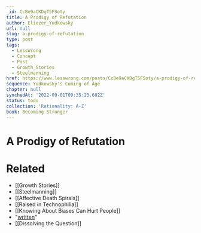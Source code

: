 ```yaml
---
_id: CcBe9aCKDgT5FSoty
title: A Prodigy of Refutation
author: Eliezer_Yudkowsky
url: null
slug: a-prodigy-of-refutation
type: post
tags:
  - LessWrong
  - Concept
  - Post
  - Growth_Stories
  - Steelmanning
href: https://www.lesswrong.com/posts/CcBe9aCKDgT5FSoty/a-prodigy-of-refutation
sequence: Yudkowsky's Coming of Age
chapter: null
synchedAt: '2022-09-01T09:35:23.602Z'
status: todo
collection: 'Rationality: A-Z'
book: Becoming Stronger
---
```


# A Prodigy of Refutation


# Related

- [[Growth Stories]]
- [[Steelmanning]]
- [[Affective Death Spirals]]
- [[Raised in Technophilia]]
- [[Knowing About Biases Can Hurt People]]
- "[written](http://yudkowsky.net/virtues/)"
- [[Dissolving the Question]]